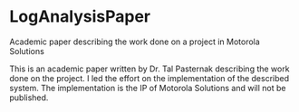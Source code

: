 # LogAnalysisPaper
Academic paper describing the work done on a project in Motorola Solutions

This is an academic paper written by Dr. Tal Pasternak describing the work done on the project.
I led the effort on the implementation of the described system.
The implementation is the IP of Motorola Solutions and will not be published.
